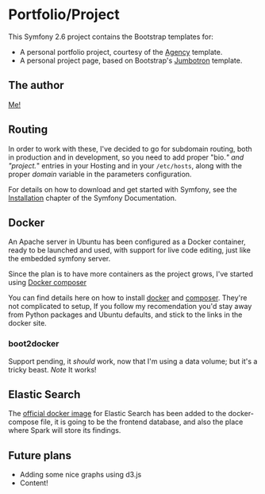 Portfolio/Project
==================

This Symfony 2.6 project contains the Bootstrap templates for:

* A personal portfolio project, courtesy of the [Agency][2] template.
* A personal project page, based on Bootstrap's [Jumbotron][3] template.

## The author

[Me!][8]

## Routing
In order to work with these, I've decided to go for subdomain routing, both in 
production and in development, so you need to add proper "bio.*" and "project.*" entries
in your Hosting and in your ```/etc/hosts```, along with the proper _domain_ variable in the parameters configuration.

For details on how to download and get started with Symfony, see the
[Installation][1] chapter of the Symfony Documentation.

## Docker 
An Apache server in Ubuntu has been configured as a Docker container, ready to be launched and used, 
with support for live code editing, just like the embedded symfony server.

Since the plan is to have more containers as the project grows, I've started using [Docker composer][5]

You can find details here on how to install [docker][4] and [composer][6]. They're not complicated to setup, 
If you follow my recomendation you'd stay away from Python packages and Ubuntu defaults, and stick to the links
in the docker site.

### boot2docker
Support pending, it *should* work, now that I'm using a data volume; but it's a tricky beast.
*Note* It works!

## Elastic Search

The [official docker image][7] for Elastic Search has been added to the docker-compose file, it is going to be
the frontend database, and also the place where Spark will store its findings.

## Future plans

* Adding some nice graphs using d3.js
* Content!

[1]:  http://symfony.com/doc/2.6/book/installation.html
[2]:  http://startbootstrap.com/template-overviews/agency/  
[3]:  http://getbootstrap.com/examples/jumbotron/
[4]:  https://docs.docker.com/installation/ubuntulinux/
[5]:  https://github.com/docker/compose/
[6]:  https://docs.docker.com/compose/install/
[7]:  https://registry.hub.docker.com/_/elasticsearch/
[8]:  https://blog.ariasfreire.com
